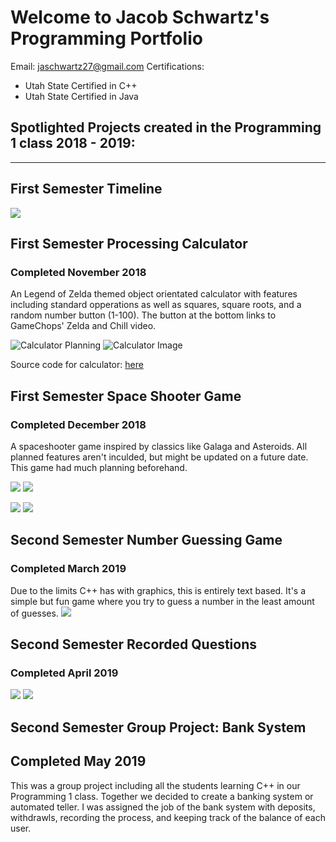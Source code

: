 # Welcome to Jacob Schwartz's Programming Portfolio
Email: jaschwartz27@gmail.com
Certifications: 
* Utah State Certified in C++
* Utah State Certified in Java

## Spotlighted Projects created in the Programming 1 class 2018 - 2019:
------
 
 ## First Semester Timeline
 ![](https://github.com/Bamboo72/2019-Programming-Portfolio/blob/master/images/Timeline.png)
 ## First Semester Processing Calculator
 ### Completed November 2018
 An Legend of Zelda themed object orientated calculator with features including standard opperations as well as squares, square roots, and a random number button (1-100). The button at the bottom links to GameChops' Zelda and Chill video.
 
 ![Calculator Planning](https://github.com/Bamboo72/2019-Programming-Portfolio/blob/master/images/_Calculator%20Plan.png)
 ![Calculator Image](https://github.com/Bamboo72/2019ProgrammingPortfolio/blob/master/images/Calculator.png)

Source code for calculator: [here](https://github.com/Bamboo72/2019-Programming-Portfolio/tree/master/Term2/Calculator/Calculator)

 ## First Semester Space Shooter Game
 ### Completed December 2018
  A spaceshooter game inspired by classics like Galaga and Asteroids. All planned features aren't inculded, but might be updated on a future date. This game had much planning beforehand.
  
![](https://github.com/Bamboo72/2019-Programming-Portfolio/blob/master/images/SpaceGameStart.png) ![](https://github.com/Bamboo72/2019-Programming-Portfolio/blob/master/images/SpaceGame.png)

![](https://github.com/Bamboo72/2019-Programming-Portfolio/blob/master/images/Asteroid%20Class%20Diagram.png) ![](https://github.com/Bamboo72/2019-Programming-Portfolio/blob/master/images/Spaceship%20Game.png)

## Second Semester Number Guessing Game
### Completed March 2019
 Due to the limits C++ has with graphics, this is entirely text based. It's a simple but fun game where you try to guess a number in the least amount of guesses.
  ![](https://github.com/Bamboo72/2019-Programming-Portfolio/blob/master/images/GuessingGame.png)
 
 ## Second Semester Recorded Questions
 ### Completed April 2019
 
 ![](https://github.com/Bamboo72/2019-Programming-Portfolio/blob/master/images/Questions.png)
 ![](https://github.com/Bamboo72/2019-Programming-Portfolio/blob/master/images/RecordedQuestions.png)
 
 ## Second Semester Group Project: Bank System
 ## Completed May 2019
  This was a group project including all the students learning C++ in our Programming 1 class. Together we decided to create a banking system or automated teller. I was assigned the job of the bank system with deposits, withdrawls, recording the process, and keeping track of the balance of each user.
